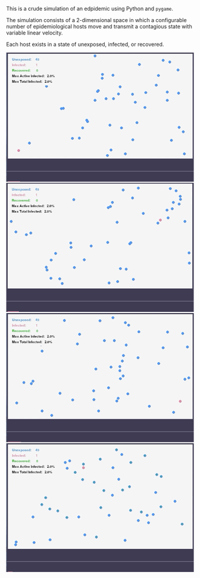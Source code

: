 
This is a crude simulation of an edpidemic using Python and `pygame`.

The simulation consists of a 2-dimensional space in which a configurable number of epidemiological hosts move and transmit a contagious state with variable linear velocity.

Each host exists in a state of unexposed, infected, or recovered.


![](gif/simul_limit_travel.gif)  
![](gif/simul_no_measures.gif)  
![](gif/simul_shelter.gif)  
![](gif/simul_shelter_vaccine.gif)  
